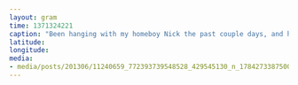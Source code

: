 ```yaml
---
layout: gram
time: 1371324221
caption: "Been hanging with my homeboy Nick the past couple days, and he's been obsessed with his new Vitamix Blender. I'm all about it because he keeps making delicious food for me to eat."
latitude: 
longitude: 
media:
- media/posts/201306/11240659_772393739548528_429545130_n_17842733875000351.jpg
---
```

